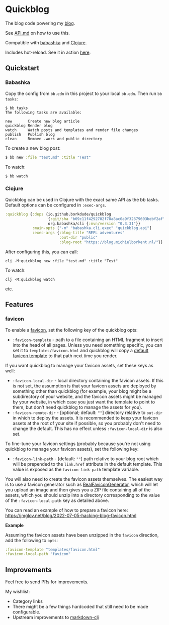 # Quickblog

The blog code powering my [blog](https://blog.michielborkent.nl/).

See [API.md](API.md) on how to use this.

Compatible with [babashka](#babashka) and [Clojure](#clojure).

Includes hot-reload. See it in action [here](https://twitter.com/borkdude/status/1547912740156583936).

## Quickstart

### Babashka

Copy the config from `bb.edn` in this project to your local `bb.edn`. Then run `bb tasks`:

```
$ bb tasks
The following tasks are available:

new       Create new blog article
quickblog Render blog
watch     Watch posts and templates and render file changes
publish   Publish blog
clean     Remove .work and public directory
```

To create a new blog post:

``` clojure
$ bb new :file "test.md" :title "Test"
```

To watch:

```
$ bb watch
```

### Clojure

Quickblog can be used in Clojure with the exact same API as the bb tasks.
Default options can be configured in `:exec-args`.

``` clojure
:quickblog {:deps {io.github.borkdude/quickblog
                   {:git/sha "b69c11f4292702f78a8ac0a9f32379603bebf2af"}
                   org.babashka/cli {:mvn/version "0.3.31"}}
            :main-opts ["-m" "babashka.cli.exec" "quickblog.api"]
            :exec-args {:blog-title "REPL adventures"
                        :out-dir "public"
                        :blog-root "https://blog.michielborkent.nl/"}}
```

After configuring this, you can call:

```
clj -M:quickblog new :file "test.md" :title "Test"
```

To watch:

```
clj -M:quickblog watch
```

etc.

## Features

### favicon

To enable a [favicon](https://en.wikipedia.org/wiki/Favicon), set the following
key of the quickblog opts:
- `:favicon-template` - path to a file containing an HTML fragment to insert
  into the head of all pages. Unless you need something specific, you can set it
  to `templates/favicon.html` and quickblog will copy a [default favicon
  template](resources/templates/favicon.html) to that path next time you render.

If you want quickblog to manage your favicon assets, set these keys as well:
- `:favicon-local-dir` - local directory containing the favicon assets. If this
  is not set, the assumption is that your favicon assets are deployed by
  something other than quickblog (for example, your blog might be a subdirectory
  of your website, and the favicon assets might be managed by your website, in
  which case you just want the template to point to them, but don't need
  quickblog to manage the assets for you).
- `:favicon-remote-dir` - [optional; default: `""`] directory relative to
  `out-dir` in which to deploy the assets. It is recommended to keep your
  favicon assets at the root of your site if possible, so you probably don't
  need to change the default. This has no effect unless `:favicon-local-dir` is
  also set.

To fine-tune your favicon settings (probably because you're not using quickblog
to manage your favicon assets), set the following key:
- `:favicon-link-path` - [default: `""`] path relative to your blog root which will be
  prepended to the `link.href` attribute in the default template. This value is
  exposed as the `favicon-link-path` template variable.

You will also need to create the favicon assets themselves. The easiest way is
to use a favicon generator such as
[RealFaviconGenerator](https://realfavicongenerator.net/), which will let you
upload an image and then gives you a ZIP file containing all of the assets,
which you should unzip into a directory corresponding to the value of the
`:favicon-local-path` key as detailed above.

You can read an example of how to prepare a favicon here: https://jmglov.net/blog/2022-07-05-hacking-blog-favicon.html

**Example**

Assuming the favicon assets have been unzipped in the `favicon` direction, add
the following to `opts`:

``` clojure
:favicon-template "templates/favicon.html"
:favicon-local-path "favicon"
```

## Improvements

Feel free to send PRs for improvements.

My wishlist:

- Category links
- There might be a few things hardcoded that still need to be made configurable.
- Upstream improvements to [markdown-clj](https://github.com/yogthos/markdown-clj)
